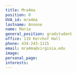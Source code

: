 ```yaml
---
title: Mra4ma
position: 0
UVA_id: mra4ma
lastname: Annone
name: Maria
general_position: gradstudent
office: 119 Kerchof Hall
phone: 434-243-1115
email: mra4ma@virginia.edu
image: 
personal_page: 
interests: 
---
```


